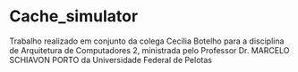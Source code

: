 # Cache_simulator
Trabalho realizado em conjunto da colega Cecilia Botelho para a disciplina de Arquitetura de Computadores 2, ministrada pelo Professor Dr. MARCELO SCHIAVON PORTO da Universidade Federal de Pelotas
